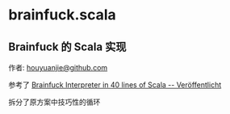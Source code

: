 # brainfuck.scala

## Brainfuck 的 Scala 实现

作者: houyuanjie@github.com

参考了 [Brainfuck Interpreter in 40 lines of Scala -- Veröffentlicht](http://peter-braun.org/2012/07/brainfuck-interpreter-in-40-lines-of-scala/)

拆分了原方案中技巧性的循环
